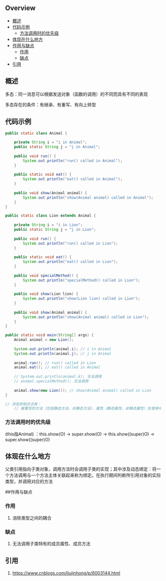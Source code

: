 ## Overview

- [概述](#概述)
- [代码示例](#代码示例)
  - [方法调用时的优先级](#方法调用时的优先级)
- [体现在什么地方](#体现在什么地方)
- [作用与缺点](#作用与缺点)
  - [作用](#作用)
  - [缺点](#缺点)
- [引用](#引用)

## 概述

多态：同一消息可以根据发送对象（函数的调用）的不同而具有不同的表现

多态存在的条件：有继承、有重写、有向上转型

## 代码示例

```java
public static class Animal {

    private String i = "i in Animal";
    public static String j = "j in Animal";
    
    public void run() {
     	System.out.println("run() called in Animal");   
    }
    
    public static void eat() {
 		System.out.println("eat() called in Animal");       
    }
    
    public void show(Animal animal) {
        System.out.println("show(Animal animal) called in Animal");
    }
}

public static class Lion extends Animal {
    
    private String i = "i in Lion";
    public static String j = "j in Lion";
    
    public void run() {
        System.out.println("run() called in Lion");
    }
    
    public static void eat() {
        System.out.println("eat() called in Lion");
    }
    
    public void specialMethod() {
        System.out.println("specialMethod() called in Lion");
    }
    
    public void show(Lion lion) {
        System.out.println("show(Lion lion) called in Lion");
    }
    
    public void show(Animal animal) {
        System.out.println("show(Animal animal) called in Lion");
    }
}

public static void main(String[] args) {
    Animal animal = new Lion();
    
    System.out.println(animal.i); // i in Animal
    System.out.println(animal.j); // j in Animal
    
    animal.run(); // run() called in Lion
	animal.eat(); // eat() called in Animal
    
    // System.out.println(animal.k); 无法调用
    // animal.specialMethod(); 无法调用
    
    animal.show(new Lion()); // show(Animal animal) called in Lion
}

// 涉及的知识点有：
	// 被重写的方法（包括静态方法、非静态方法）、属性（静态属性、非静态属性）在使用中被调用的情况
```

### 方法调用时的优先级

(this指Animal) ：this.show(O) -> super.show(O) -> this.show((super)O) -> super.show((super)O)

## 体现在什么地方

父类引用指向子类对象，调用方法时会调用子类的实现；其中涉及动态绑定：将一个方法调用与一个方法主体关联起来称为绑定。在执行期间判断所引用对象的实际类型，并调用对应的方法

##作用与缺点

### 作用

1. 消除类型之间的耦合

### 缺点

1. 无法调用子类特有的成员属性、成员方法

## 引用

1. https://www.cnblogs.com/liujinhong/p/6003144.html